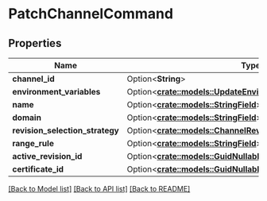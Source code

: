 # PatchChannelCommand

## Properties

Name | Type | Description | Notes
------------ | ------------- | ------------- | -------------
**channel_id** | Option<**String**> |  | [optional]
**environment_variables** | Option<[**crate::models::UpdateEnvironmentVariableDtoListField**](UpdateEnvironmentVariableDtoListField.md)> |  | [optional]
**name** | Option<[**crate::models::StringField**](StringField.md)> |  | [optional]
**domain** | Option<[**crate::models::StringField**](StringField.md)> |  | [optional]
**revision_selection_strategy** | Option<[**crate::models::ChannelRevisionSelectionStrategyField**](ChannelRevisionSelectionStrategyField.md)> |  | [optional]
**range_rule** | Option<[**crate::models::StringField**](StringField.md)> |  | [optional]
**active_revision_id** | Option<[**crate::models::GuidNullableField**](GuidNullableField.md)> |  | [optional]
**certificate_id** | Option<[**crate::models::GuidNullableField**](GuidNullableField.md)> |  | [optional]

[[Back to Model list]](../README.md#documentation-for-models) [[Back to API list]](../README.md#documentation-for-api-endpoints) [[Back to README]](../README.md)


